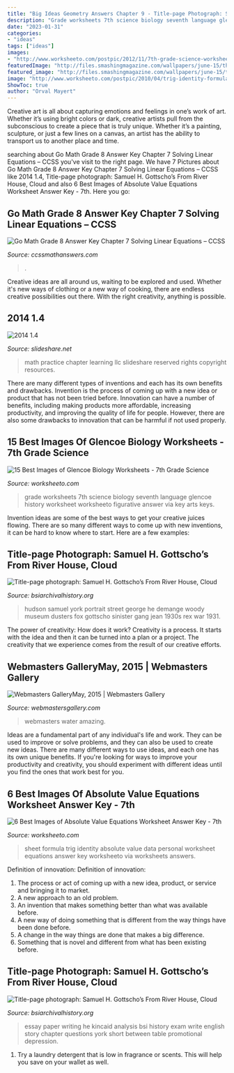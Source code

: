 ```yaml
---
title: "Big Ideas Geometry Answers Chapter 9 - Title-page Photograph: Samuel H. Gottscho’s From River House, Cloud"
description: "Grade worksheets 7th science biology seventh language glencoe history worksheet worksheeto figurative answer via key arts keys"
date: "2023-01-31"
categories:
- "ideas"
tags: ["ideas"]
images:
- "http://www.worksheeto.com/postpic/2012/11/7th-grade-science-worksheets_207511.png"
featuredImage: "http://files.smashingmagazine.com/wallpapers/june-15/the-amazing-water-park/nocal/june-15-the-amazing-water-park-nocal-1280x1024.jpg"
featured_image: "http://files.smashingmagazine.com/wallpapers/june-15/the-amazing-water-park/nocal/june-15-the-amazing-water-park-nocal-1280x1024.jpg"
image: "http://www.worksheeto.com/postpic/2010/04/trig-identity-formula-sheet_696894.jpg"
ShowToc: true
author: "Orval Mayert"
---
```



Creative art is all about capturing emotions and feelings in one’s work of art. Whether it’s using bright colors or dark, creative artists pull from the subconscious to create a piece that is truly unique. Whether it’s a painting, sculpture, or just a few lines on a canvas, an artist has the ability to transport us to another place and time.

	

		
searching about Go Math Grade 8 Answer Key Chapter 7 Solving Linear Equations – CCSS you've visit to the right page. We have 7 Pictures about Go Math Grade 8 Answer Key Chapter 7 Solving Linear Equations – CCSS like 2014 1.4, Title-page photograph: Samuel H. Gottscho’s From River House, Cloud and also 6 Best Images of Absolute Value Equations Worksheet Answer Key - 7th. Here you go:
		
    
## Go Math Grade 8 Answer Key Chapter 7 Solving Linear Equations – CCSS

<img loading=lazy src="https://ccssmathanswers.com/wp-content/uploads/2020/12/go-math-grade-8-chapter-7-solving-linear-equations-answer-key.jpeg" onerror="this.onerror=null;this.src='https://tse3.mm.bing.net/th?id=OIP.o4DZ97iufTD79MgmRpjKIAHaEK&amp;pid=15.1';" alt="Go Math Grade 8 Answer Key Chapter 7 Solving Linear Equations – CCSS">

_Source: ccssmathanswers.com_

>. 

	

Creative ideas are all around us, waiting to be explored and used. Whether it's new ways of clothing or a new way of cooking, there are endless creative possibilities out there. With the right creativity, anything is possible.

    
## 2014 1.4

<img loading=lazy src="https://image.slidesharecdn.com/20141-150129124047-conversion-gate01/95/2014-14-1-638.jpg?cb=1422535312" onerror="this.onerror=null;this.src='https://tse4.mm.bing.net/th?id=OIP.fciNsoRMWn0fpo_vdFlXxQHaJl&amp;pid=15.1';" alt="2014 1.4">

_Source: slideshare.net_

>math practice chapter learning llc slideshare reserved rights copyright resources. 

	

There are many different types of inventions and each has its own benefits and drawbacks.
Invention is the process of coming up with a new idea or product that has not been tried before. Innovation can have a number of benefits, including making products more affordable, increasing productivity, and improving the quality of life for people. However, there are also some drawbacks to innovation that can be harmful if not used properly.

    
## 15 Best Images Of Glencoe Biology Worksheets - 7th Grade Science

<img loading=lazy src="http://www.worksheeto.com/postpic/2012/11/7th-grade-science-worksheets_207511.png" onerror="this.onerror=null;this.src='https://tse2.mm.bing.net/th?id=OIP.UiFZuo84w7rv22AyjATgqQHaJl&amp;pid=15.1';" alt="15 Best Images of Glencoe Biology Worksheets - 7th Grade Science">

_Source: worksheeto.com_

>grade worksheets 7th science biology seventh language glencoe history worksheet worksheeto figurative answer via key arts keys. 

	

Invention ideas are some of the best ways to get your creative juices flowing. There are so many different ways to come up with new inventions, it can be hard to know where to start. Here are a few examples: 

    
## Title-page Photograph: Samuel H. Gottscho’s From River House, Cloud

<img loading=lazy src="https://www.bsiarchivalhistory.org/BSI_Archival_History/Woodys_pt_1_files/droppedImage_1.jpg" onerror="this.onerror=null;this.src='https://tse3.mm.bing.net/th?id=OIP.Se54CZ0oVUdRXIQyVowfFAAAAA&amp;pid=15.1';" alt="Title-page photograph: Samuel H. Gottscho’s From River House, Cloud">

_Source: bsiarchivalhistory.org_

>hudson samuel york portrait street george he demange woody museum dusters fox gottscho sinister gang jean 1930s rex war 1931. 

	

The power of creativity: How does it work?
Creativity is a process. It starts with the idea and then it can be turned into a plan or a project. The creativity that we experience comes from the result of our creative efforts.

    
## Webmasters GalleryMay, 2015 | Webmasters Gallery

<img loading=lazy src="http://files.smashingmagazine.com/wallpapers/june-15/the-amazing-water-park/nocal/june-15-the-amazing-water-park-nocal-1280x1024.jpg" onerror="this.onerror=null;this.src='https://tse1.mm.bing.net/th?id=OIP.FU3N91zOYW1aVhFXm0YJhwHaF7&amp;pid=15.1';" alt="Webmasters GalleryMay, 2015 | Webmasters Gallery">

_Source: webmastersgallery.com_

>webmasters water amazing. 

	

Ideas are a fundamental part of any individual's life and work. They can be used to improve or solve problems, and they can also be used to create new ideas. There are many different ways to use ideas, and each one has its own unique benefits. If you're looking for ways to improve your productivity and creativity, you should experiment with different ideas until you find the ones that work best for you.

    
## 6 Best Images Of Absolute Value Equations Worksheet Answer Key - 7th

<img loading=lazy src="http://www.worksheeto.com/postpic/2010/04/trig-identity-formula-sheet_696894.jpg" onerror="this.onerror=null;this.src='https://tse4.mm.bing.net/th?id=OIP.UW7wsxOqT31iwQo4YYVTTAHaKm&amp;pid=15.1';" alt="6 Best Images of Absolute Value Equations Worksheet Answer Key - 7th">

_Source: worksheeto.com_

>sheet formula trig identity absolute value data personal worksheet equations answer key worksheeto via worksheets answers. 

	

Definition of innovation:
Definition of innovation: 
1. The process or act of coming up with a new idea, product, or service and bringing it to market.
2. A new approach to an old problem. 
3. An invention that makes something better than what was available before.
4. A new way of doing something that is different from the way things have been done before.
5. A change in the way things are done that makes a big difference. 
6. Something that is novel and different from what has been existing before. 

    
## Title-page Photograph: Samuel H. Gottscho’s From River House, Cloud

<img loading=lazy src="https://www.bsiarchivalhistory.org/BSI_Archival_History/Woodys_pt_1_files/droppedImage_12.png" onerror="this.onerror=null;this.src='https://tse2.mm.bing.net/th?id=OIP.zEna_Z3XFP4YMO1nd7NVSwHaIQ&amp;pid=15.1';" alt="Title-page photograph: Samuel H. Gottscho’s From River House, Cloud">

_Source: bsiarchivalhistory.org_

>essay paper writing he kincaid analysis bsi history exam write english story chapter questions york short between table promotional depression. 

	

1. Try a laundry detergent that is low in fragrance or scents. This will help you save on your wallet as well.


